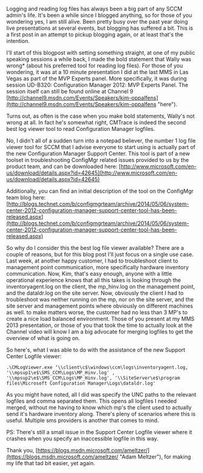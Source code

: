 Logging and reading log files has always been a big part of any SCCM admin's life.
It's been a while since I blogged anything, so for those of you wondering yes, I am still alive. Been pretty busy over the past year doing live presentations at several events, but blogging has suffered a bit. This is a first post in an attempt to pickup blogging again, or at least that's the intention.

I'll start of this blogpost with setting something straight, at one of my public speaking sessions a while back, I made the bold statement that Wally was wrong* (about his preferred tool for reading log files). For those of you wondering, it was at a 10 minute presentation I did at the last MMS in Las Vegas as part of the MVP Experts panel. More specifically, it was during session UD-B320: Configuration Manager 2012: MVP Experts Panel. The session itself can still be found online at Channel 9 [http://channel9.msdn.com/Events/Speakers/kim-oppalfens](http://channel9.msdn.com/Events/Speakers/kim-oppalfens "here").

Turns out, as often is the case when you make bold statements, Wally's not wrong at all. In fact he's somewhat right, CMTrace is indeed the second best log viewer tool to read Configuration Manager logfiles.

No, I didn't all of a sudden turn into a notepad believer, the number 1 log file viewer tool for SCCM that I advise everyone to start using is actually part of the new Configuration Manager Support Center. This tool is part of a new toolset in troubleshooting ConfigMgr related issues provided to us by the product team, and can be downloaded here:
[http://www.microsoft.com/en-us/download/details.aspx?id=42645](http://www.microsoft.com/en-us/download/details.aspx?id=42645)

Additionally, you can find an initial description of the tool on the ConfigMgr team blog here: 
[http://blogs.technet.com/b/configmgrteam/archive/2014/05/06/system-center-2012-configuration-manager-support-center-tool-has-been-released.aspx](http://blogs.technet.com/b/configmgrteam/archive/2014/05/06/system-center-2012-configuration-manager-support-center-tool-has-been-released.aspx)

So why do I consider this the best log file viewer available? There are a couple of reasons, but for this blog post I'll just focus on a single use case. Last week, at another happy customer, I had to troubleshoot client to management point communication, more specifically hardware inventory communication. Now, Kim, that's easy enough, anyone with a little operational experience knows that all this takes is looking through the inventoryagent.log on the client, the mp_hinv.log on the management point, and the dataldr.log on the site server. Now, obviously the client I had to troubleshoot was neither running on the mp, nor on the site server, and the site server and management points where obviously on different machines as well. to make matters worse, the customer had no less than 3 MP's to create a nice load balanced environment. Those of you present at my MMS 2013 presentation, or those of you that took the time to actually look at the Channel video will know I am a big advocate for merging logfiles to get the overview of what is going on.

So here's, what I was able to do with the assistance of the new Support Center Logfile viewer:

```posh
.\CMLogViewer.exe ‘\\client\c$\windows\ccm\logs\inventoryagent.log, '\\mpsup1\e$\SMS_CCM\Logs\MP_Hinv.log' , '\\mpsup2\e$\SMS_CCM\Logs\MP_Hinv.log', '\\SiteServer\e$\program files\Microsoft Configuration Manager\Logs\dataldr.log'
```
As you might have noted, all I did was specify the UNC paths to the relevant logfiles and comma separated them. This opens all logfiles I needed merged, without me having to know which mp's the client used to actually send it's hardware inventory along. There's pleny of scenarios where this is useful. Multiple sms providers is another that comes to mind.

PS: There's still a small issue in the Support Center Logfile viewer where it crashes when you specify an inaccessible logfile in this way.

Thank you, [https://blogs.msdn.microsoft.com/ameltzer/](https://blogs.msdn.microsoft.com/ameltzer/ "Adam Meltzer"), for making my life that tad bit easier, yet again.